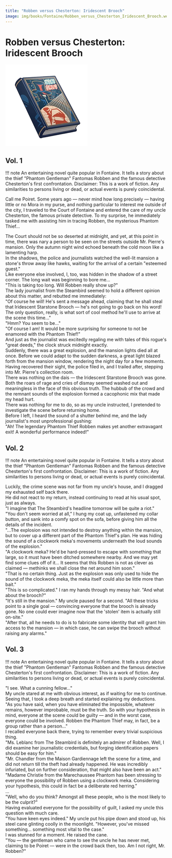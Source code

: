 ```yaml
---
title: "Robben versus Chesterton: Iridescent Brooch"
image: img/books/Fontaine/Robben_versus_Chesterton_Iridescent_Brooch.webp
---
```


# Robben versus Chesterton: Iridescent Brooch

![Book Image](../../img/books/Fontaine/Robben_versus_Chesterton_Iridescent_Brooch.webp)
  
## Vol. 1

!!! note
    An entertaining novel quite popular in Fontaine. It tells a story about the thief "Phantom Gentleman" Fantomas Robben and the famous detective Chesterton's first confrontation. Disclaimer: This is a work of fiction. Any similarities to persons living or dead, or actual events is purely coincidental.
  
Call me Poiret. Some years ago — never mind how long precisely — having little or no Mora in my purse, and nothing particular to interest me outside of the city, I traveled to the Court of Fontaine and entered the care of my uncle Chesterton, the famous private detective. To my surprise, he immediately tasked me with assisting him in tracing Robben, the mysterious Phantom Thief...  
  
The Court should not be so deserted at midnight, and yet, at this point in time, there was nary a person to be seen on the streets outside Mr. Pierre's mansion. Only the autumn night wind echoed beneath the cold moon like a lamenting harp.  
In the shadows, the police and journalists watched the well-lit mansion a stone's throw away like hawks, waiting for the arrival of a certain "esteemed guest."  
Like everyone else involved, I, too, was hidden in the shadow of a street corner. The long wait was beginning to bore me...  
"This is taking too long. Will Robben really show up?"  
The lady journalist from the Steambird seemed to hold a different opinion about this matter, and rebutted me immediately:  
"Of course he will! He's sent a message ahead, claiming that he shall steal that Iridescent Starstone Brooch — he's not going to go back on his word! The only question, really, is what sort of cool method he'll use to arrive at the scene this time..."  
"Hmm? You seem to be..."  
"Of course I am! It would be more surprising for someone to not be enamored with the Phantom Thief!"  
And just as the journalist was excitedly regaling me with tales of this rogue's "great deeds," the clock struck midnight exactly.  
Suddenly, there was a great explosion, and the mansion lights died all at once. Before we could adapt to the sudden darkness, a great light blazed forth from the mansion window, rendering the night day for a few moments.  
Having recovered their sight, the police filed in, and I trailed after, stepping into Mr. Pierre's collection room.  
There was nothing on the dais — the Iridescent Starstone Brooch was gone.  
Both the roars of rage and cries of dismay seemed washed out and meaningless in the face of this obvious truth. The hubbub of the crowd and the remnant sounds of the explosion formed a cacophonic mix that made my head hurt.  
There was nothing for me to do, so as my uncle instructed, I pretended to investigate the scene before returning home.  
Before I left, I heard the sound of a shutter behind me, and the lady journalist's most unprofessional gushing:  
"Ah! The legendary Phantom Thief Robben makes yet another extravagant exit! A wonderful performance indeed!"  
  
## Vol. 2

!!! note
    An entertaining novel quite popular in Fontaine. It tells a story about the thief "Phantom Gentleman" Fantomas Robben and the famous detective Chesterton's first confrontation. Disclaimer: This is a work of fiction. Any similarities to persons living or dead, or actual events is purely coincidental.
  
Luckily, the crime scene was not far from my uncle's house, and I dragged my exhausted self back there.  
He did not react to my return, instead continuing to read at his usual spot, just as always.  
"I imagine that The Steambird's headline tomorrow will be quite a riot."  
"You don't seem worried at all," I hung my coat up, unfastened my collar button, and sank into a comfy spot on the sofa, before giving him all the details of the incident.  
"...The explosion was not intended to destroy anything within the mansion, but to cover up a different part of the Phantom Thief's plan. He was hiding the sound of a clockwork meka's movements underneath the loud sounds of the explosion."  
"A clockwork meka? He'd be hard-pressed to escape with something that large, so it must have been ditched somewhere nearby. And we may yet find some clues off of it... It seems that this Robben is not as clever as claimed — methinks we shall close the net around him soon."  
"That is no certain thing. Just as the explosion was only used to hide the sound of the clockwork meka, the meka itself could also be little more than bait."  
"This is so complicated." I ran my hands through my messy hair. "And what about the brooch?"  
"It's still in the mansion." My uncle paused for a second. "All these tricks point to a single goal — convincing everyone that the brooch is already gone. No one could ever imagine now that the 'stolen' item is actually still on-site."  
"After that, all he needs to do is to fabricate some identity that will grant him access to the mansion — in which case, he can swipe the brooch without raising any alarms."  
  
## Vol. 3

!!! note
    An entertaining novel quite popular in Fontaine. It tells a story about the thief "Phantom Gentleman" Fantomas Robben and the famous detective Chesterton's first confrontation. Disclaimer: This is a work of fiction. Any similarities to persons living or dead, or actual events is purely coincidental.
  
"I see. What a cunning fellow..."  
My uncle stared at me with obvious interest, as if waiting for me to continue. Seeing that, I took a deep breath and started explaining my deductions.  
"As you have said, when you have eliminated the impossible, whatever remains, however improbable, must be the truth. So with your hypothesis in mind, everyone at the scene could be guilty — and in the worst case, everyone could be involved. Robben the Phantom Thief may, in fact, be a group rather than a person..."  
I recalled everyone back there, trying to remember every trivial suspicious thing.  
"Ms. Leblanc from The Steambird is definitely an admirer of Robben. Well, I did examine her journalistic credentials, but forging identification papers should be easy for him."  
"Mr. Chandler from the Maison Gardiennage left the scene for a time, and did not return till the theft had already happened. He was incredibly infuriated, but on further consideration, that might also have been an act."  
"Madame Christie from the Marechaussee Phantom has been stressing to everyone the possibility of Robben using a clockwork meka. Considering your hypothesis, this could in fact be a deliberate red herring."  
...  
"Well, who do you think? Amongst all these people, who is the most likely to be the culprit?"  
Having evaluated everyone for the possibility of guilt, I asked my uncle this question with much care.  
"You have keen eyes indeed." My uncle put his pipe down and stood up, his steel cane glinting coolly in the moonlight. "However, you've missed something... something most vital to the case."  
I was stunned for a moment. He raised the cane.  
"You — the gentleman who came to see the uncle he has never met, claiming to be Poiret — were in the crowd back then, too. Am I not right, Mr. Robben?"